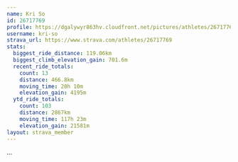 ```yaml
---
name: Kri So
id: 26717769
profile: https://dgalywyr863hv.cloudfront.net/pictures/athletes/26717769/7761026/13/large.jpg
username: kri-so
strava_url: https://www.strava.com/athletes/26717769
stats:
  biggest_ride_distance: 119.06km
  biggest_climb_elevation_gain: 701.6m
  recent_ride_totals:
    count: 13
    distance: 466.8km
    moving_time: 20h 10m
    elevation_gain: 4195m
  ytd_ride_totals:
    count: 103
    distance: 2867km
    moving_time: 117h 23m
    elevation_gain: 21581m
layout: strava_member
--- 
```

...
